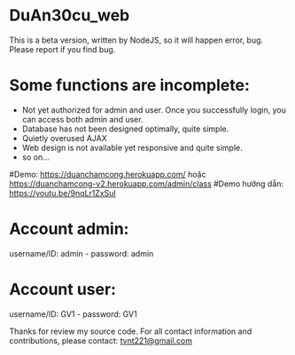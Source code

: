 # DuAn30cu_web
This is a beta version, written by NodeJS, so it will happen error, bug. Please report if you find bug.

# Some functions are incomplete:
+ Not yet authorized for admin and user. Once you successfully login, you can access both admin and user.
+ Database has not been designed optimally, quite simple.
+ Quietly overused AJAX
+ Web design is not available yet responsive and quite simple.
+ so on...

#Demo: https://duanchamcong.herokuapp.com/ hoặc https://duanchamcong-v2.herokuapp.com/admin/class
#Demo hướng dẫn: https://youtu.be/9nqLr1ZxSuI

# Account admin:
username/ID: admin  - password: admin
# Account user:
username/ID: GV1 - password: GV1

Thanks for review my source code. 
For all contact information and contributions, please contact: tvnt221@gmail.com
